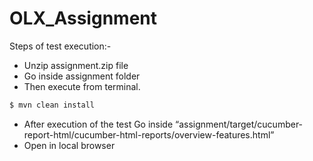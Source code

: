 # OLX_Assignment

Steps of test execution:-

  - Unzip assignment.zip file 
  - Go inside assignment folder 
  - Then execute from terminal.
  ```sh
$ mvn clean install
```
  - After execution of the test Go inside “assignment/target/cucumber-report-html/cucumber-html-reports/overview-features.html”
  - Open in local browser 
